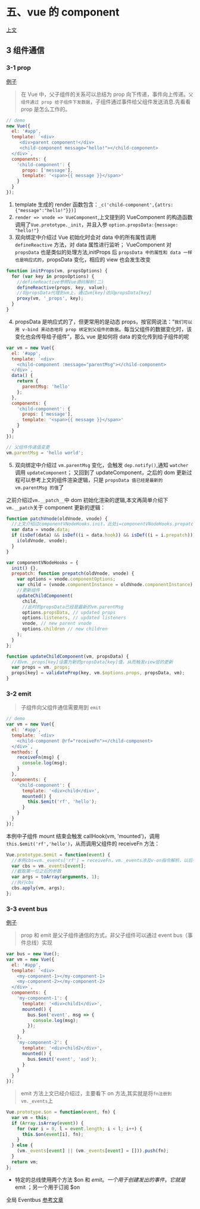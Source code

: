 # 五、vue 的 component

[上文](./5-1.vue的component的渲染.md)

## 3 组件通信

### 3-1 prop

[例子](./5实现父子组件的双向绑定/demo1/parent.vue)

> 在 Vue 中，父子组件的关系可以总结为 prop 向下传递，事件向上传递。`父组件通过 prop 给子组件下发数据`，子组件通过事件给父组件发送消息.先看看 prop 是怎么工作的。

```js
// demo
new Vue({
  el: '#app',
  template: `<div>
     <div>parent component!</div>
     <child-component message="hello!"></child-component>
  </div>`,
  components: {
    'child-component': {
      props: ['message'],
      template: '<span>{{ message }}</span>'
    }
  }
});
```

1. template 生成的 render 函数包含：`_c('child-component',{attrs:{"message":"hello!"}})]`
2. `render => vnode => VueComponent`,上文提到的 VueComponent 的构造函数调用了`Vue.prototype._init`，并且入参 `option.propsData:{message: "hello!"}`
3. 双向绑定中介绍过 Vue 初始化时会对 data 中的所有属性调用 `defineReactive` 方法，对 data 属性进行监听；
   VueComponent 对 `propsData` 也是类似的处理方法,initProps 后 `propsData 中的属性和 data 一样也是响应式的`，propsData 变化，相应的 view 也会发生改变

```js
function initProps(vm, propsOptions) {
  for (var key in propsOptions) {
    //defineReactive参照Vue源码解析(二)
    defineReactive(props, key, value);
    //将propsData代理到vm上，通过vm[key]访问propsData[key]
    proxy(vm, '_props', key);
  }
}
```

4. propsData 是响应式的了，但更常用的是动态 props，按官网说法：“`我们可以用 v-bind 来动态地将 prop 绑定到父组件的数据`。每当父组件的数据变化时，该变化也会传导给子组件”，那么 vue 是如何将 data 的变化传到给子组件的呢

```js
var vm = new Vue({
  el: '#app',
  template: `<div>
    <child-component :message="parentMsg"></child-component>
  </div>`,
  data() {
    return {
      parentMsg: 'hello'
    };
  },
  components: {
    'child-component': {
      props: ['message'],
      template: '<span>{{ message }}</span>'
    }
  }
});

// 父组件传递值变更
vm.parentMsg = 'hello world';
```

5. 双向绑定中介绍过 `vm.parentMsg` 变化，会触发 `dep.notify()`,通知 `watcher` 调用 `updateComponent`；
   又回到了 updateComponent，之后的 dom 更新过程可以参考上文的组件渲染逻辑，只是 `propsData 值已经是最新的 vm.parentMsg 的值`了

[](.\vue\src\core\vdom\patch.js)

之前介绍过`vm.__patch__`中 dom 初始化渲染的逻辑,本文再简单介绍下`vm.__patch`关于 component 更新的逻辑：

```js
function patchVnode(oldVnode, vnode) {
  //上文介绍过componentVNodeHooks.init，此处i=componentVNodeHooks.prepatch
  var data = vnode.data;
  if (isDef(data) && isDef((i = data.hook)) && isDef((i = i.prepatch))) {
    i(oldVnode, vnode);
  }
}

var componentVNodeHooks = {
  init() {},
  prepatch: function prepatch(oldVnode, vnode) {
    var options = vnode.componentOptions;
    var child = (vnode.componentInstance = oldVnode.componentInstance);
    //更新组件
    updateChildComponent(
      child,
      //此时的propsData已经是最新的vm.parentMsg
      options.propsData, // updated props
      options.listeners, // updated listeners
      vnode, // new parent vnode
      options.children // new children
    );
  }
};

function updateChildComponent(vm, propsData) {
  //将vm._props[key]设置为新的propsData[key]值，从而触发view层的更新
  var props = vm._props;
  props[key] = validateProp(key, vm.$options.props, propsData, vm);
}
```

### 3-2 emit

> 子组件向父组件通信需要用到 `emit`

```js
// demo
var vm = new Vue({
  el: '#app',
  template: `<div>
    <child-component @rf="receiveFn"></child-component>
  </div>`,
  methods: {
    receiveFn(msg) {
      console.log(msg);
    }
  },
  components: {
    'child-component': {
      template: '<div>child</div>',
      mounted() {
        this.$emit('rf', 'hello');
      }
    }
  }
});
```

本例中子组件 mount 结束会触发 callHook(vm, 'mounted')，调用`this.$emit('rf','hello')`，从而调用父组件的 receiveFn 方法：

```js
Vue.prototype.$emit = function(event) {
  //本例cbs=vm._events['rf'] = receiveFn，vm._events涉及v-on指令解析，以后有机会详细介绍下
  var cbs = vm._events[event];
  //截取第一位之后的参数
  var args = toArray(arguments, 1);
  //执行cbs
  cbs.apply(vm, args);
};
```

### 3-3 event bus

[例子](./5实现子组件间的通信/demo1/parent.vue)

> prop 和 emit 是父子组件通信的方式，非父子组件可以通过 event bus（事件总线）实现

```js
var bus = new Vue();
var vm = new Vue({
  el: '#app',
  template: `<div>
    <my-component-1></my-component-1>
    <my-component-2></my-component-2>
  </div>`,
  components: {
    'my-component-1': {
      template: '<div>child1</div>',
      mounted() {
        bus.$on('event', msg => {
          console.log(msg);
        });
      }
    },
    'my-component-2': {
      template: '<div>child2</div>',
      mounted() {
        bus.$emit('event', 'asd');
      }
    }
  }
});
```

> emit 方法上文已经介绍过，主要看下 on 方法,其实就是将`fn注册到vm._events`上

```js
Vue.prototype.$on = function(event, fn) {
  var vm = this;
  if (Array.isArray(event)) {
    for (var i = 0, l = event.length; i < l; i++) {
      this.$on(event[i], fn);
    }
  } else {
    (vm._events[event] || (vm._events[event] = [])).push(fn);
  }
  return vm;
};
```

- 特定的总线使用两个方法 $on 和 $emit 。一个用于创建发出的事件，它就是$emit ；另一个用于订阅 $on

全局 Eventbus
[参考文章](https://www.jianshu.com/p/4fa3bf211785)
